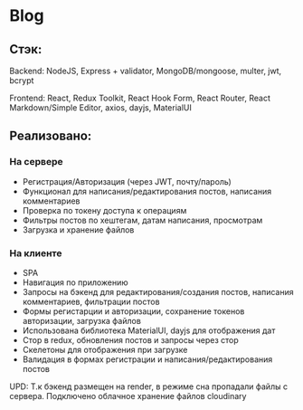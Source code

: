 # Blog 

## Стэк:

Backend: NodeJS, Express + validator, MongoDB/mongoose, multer, jwt, bcrypt

Frontend: React, Redux Toolkit, React Hook Form, React Router, React Markdown/Simple Editor, axios, dayjs, MaterialUI

## Реализовано: 
### На сервере
- Регистрация/Авторизация (через JWT, почту/пароль)
- Функционал для написания/редактирования постов, написания комментариев
- Проверка по токену доступа к операциям
- Фильтры постов по хештегам, датам написания, просмотрам
- Загрузка и хранение файлов
### На клиенте
- SPA
- Навигация по приложению
- Запросы на бэкенд для редактирования/создания постов, написания комментариев, фильтрации постов
- Формы регистарции и авторизации, сохранение токенов авторизации, загрузка файлов
- Использована библиотека MaterialUI, dayjs для отображения дат
- Стор в redux, обновления постов и запросы через стор
- Скелетоны для отображения при загрузке
- Валидация в формах регистрации и написания/редактирования постов

UPD: Т.к бэкенд размещен на render, в режиме сна пропадали файлы с сервера. Подключено облачное хранение файлов cloudinary
